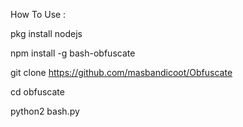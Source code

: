 How To Use :

pkg install nodejs

npm install -g bash-obfuscate

git clone https://github.com/masbandicoot/Obfuscate

cd obfuscate

python2 bash.py
